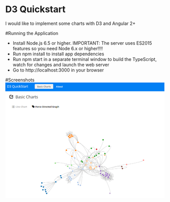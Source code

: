 # D3 Quickstart
I would like to implement some charts with D3 and Angular 2+

#Running the Application
<ul>
<li>Install Node.js 6.5 or higher. IMPORTANT: The server uses ES2015 features so you need Node 6.x or higher!!!!</li>

<li>Run npm install to install app dependencies</li>

<li>Run npm start in a separate terminal window to build the TypeScript, watch for changes and launch the web server</li>

<li>Go to http://localhost:3000 in your browser</li>
</ul>

#Screenshots
<a href="/src/images/screenshots/charts.png" target="_blank">
<img width="500" src="/src/images/screenshots/charts.png" border="0" style="max-width:100%;">
</a>
